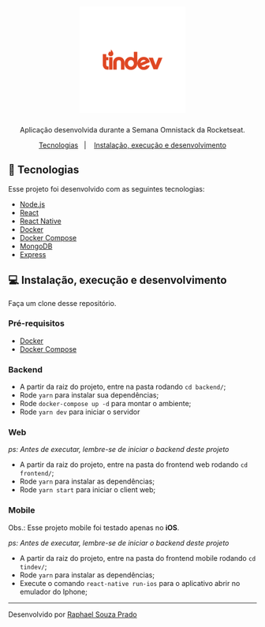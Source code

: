 <h1 align="center">
  <img alt="Tindev" height="215" title="Tindev" src="logo.png" />
</h1>

<p align="center">Aplicação desenvolvida durante a Semana Omnistack da Rocketseat.</p>

<p align="center">
 <a href="#rocket-tecnologias">Tecnologias</a>&nbsp;&nbsp;&nbsp;|&nbsp;&nbsp;&nbsp;
 <a href="#computer-instalação-execução-e-desenvolvimento">Instalação, execução e desenvolvimento</a>
</p>

## :rocket: Tecnologias

Esse projeto foi desenvolvido com as seguintes tecnologias:

- [Node.js](https://nodejs.org/en/)
- [React](https://reactjs.org/)
- [React Native](https://reactnative.dev/)
- [Docker](https://www.docker.com/)
- [Docker Compose](https://docs.docker.com/compose/)
- [MongoDB](https://www.mongodb.com/)
- [Express](https://github.com/expressjs/express)

## :computer: Instalação, execução e desenvolvimento

Faça um clone desse repositório.

### Pré-requisitos

- [Docker](https://www.docker.com/)
- [Docker Compose](https://docs.docker.com/compose/)

### Backend

- A partir da raiz do projeto, entre na pasta rodando `cd backend/`;
- Rode `yarn` para instalar sua dependências;
- Rode `docker-compose up -d` para montar o ambiente;
- Rode `yarn dev` para iniciar o servidor 

### Web

_ps: Antes de executar, lembre-se de iniciar o backend deste projeto_

- A partir da raiz do projeto, entre na pasta do frontend web rodando `cd frontend/`;
- Rode `yarn` para instalar as dependências;
- Rode `yarn start` para iniciar o client web;

### Mobile

Obs.: Esse projeto mobile foi testado apenas no **iOS**.

_ps: Antes de executar, lembre-se de iniciar o backend deste projeto_

- A partir da raiz do projeto, entre na pasta do frontend mobile rodando `cd tindev/`;
- Rode `yarn` para instalar as dependências;
- Execute o comando `react-native run-ios` para o aplicativo abrir no emulador do Iphone;

---

Desenvolvido por [Raphael Souza Prado](https://www.linkedin.com/in/raphaelpradooliveira/)
